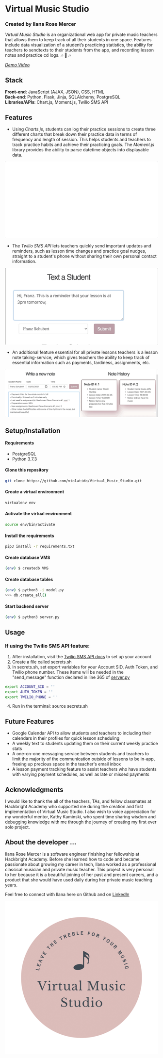 

# **Virtual Music Studio**
### Created by Ilana Rose Mercer

*Virtual Music Studio* is an organizational web app for private music teachers that allows them to keep track of all their students in one space. Features include data visualization of a student’s practicing statistics, the ability for teachers to sendtexts to their students from the app, and recording lesson notes and practice cd logs.  :notes: :musical_note: :notes:

[*Demo Video*](https://www.youtube.com/watch?v=l1CXHxR0d8k)


## **Stack**
**Front-end**: JavaScript (AJAX, JSON), CSS, HTML </br>
**Back-end**: Python, Flask, Jinja, SQLAlchemy, PostgreSQL </br>
**Libraries/APIs**: Chart.js, Moment.js, Twilio SMS API


## **Features**


* Using *Charts.js*, students can log their practice sessions to create three different charts that break down their practice data in terms of frequency and length of session. This helps students and teachers to track practice habits and achieve their practicing goals. The *Moment.js* library provides the ability to parse datetime objects into displayable data. 

![](static/img/readme-media/charts-giphy.gif)

* The *Twilio SMS API* lets teachers quickly send important updates and reminders, such as lesson time changes and practice goal nudges, straight to a student's phone without sharing their own personal contact information. 

![](static/img/readme-media/twilio-giphy.gif)

* An additional feature essential for all private lessons teachers is a lesson note taking-service, which gives teachers the ability to keep track of essential information such as payments, tardiness, assignments, etc. 

![](static/img/readme-media/notes-gif.gif)

## **Setup/Installation**

#### **Requirements**
* PostgreSQL
* Python 3.7.3

#### **Clone this repository**
```bash
git clone https://github.com/violatido/Virtual_Music_Studio.git
```
#### **Create a virtual environment**
``` bash
virtualenv env
```
#### **Activate the virtual environment**
``` bash
source env/bin/activate 
```
#### **Install the requirements**
```bash
pip3 install -r requirements.txt
```
#### **Create database VMS**
```bash
(env) $ createdb VMS
```

#### **Create database tables**

``` bash
(env) $ python3 -i model.py
>>> db.create_all()
```

#### **Start backend server**
``` bash
(env) $ python3 server.py
``` 


## **Usage**

### **If using the Twilio SMS API feature:**
1. After installation, visit the [Twilio SMS API docs](https://www.twilio.com/docs/sms/api) to set up your account 
2. Create a file called secrets.sh
3. In secrets.sh, set export variables for your Account SID, Auth Token, and Twilio phone number. These items will be needed in the "send_message" function declared in line 365 of [server.py](https://github.com/violatido/Virtual_Music_Studio/blob/69b6be5885f11f3f7f6e6eec5cda15a789e6785e/server.py#L365)
```bash 
export ACCOUNT_SID = ''
export AUTH_TOKEN = ''
export TWILIO_PHONE = ''
```
4. Run in the terminal: source secrets.sh


## **Future Features**
* Google Calendar API to allow students and teachers to including their calendars in their profiles for quick lesson scheduling
* A weekly text to students updating them on their current weekly practice stats
* A one-on-one messaging service between students and teachers to limit the majority of the communication outside of lessons to be in-app, freeing up precious space in the teacher's email inbox
* A lesson payment tracking feature to assist teachers who have students with varying payment schedules, as well as late or missed payments


## **Acknowledgments**

I would like to thank the all of the teachers, TAs, and fellow classmates at Hackbright Academy who supported me during the creation and first implementation of Virtual Music Studio. I also wish to voice appreciation for my wonderful mentor, Kathy Kaminski, who spent time sharing wisdom and debugging knowledge with me through the journey of creating my first ever solo project. 

## **About the developer ...**
Ilana Rose Mercer is a software engineer finishing her fellowship at Hackbright Academy. Before she learned how to code and became passionate about growing my career in tech, Ilana worked as a professional classical musician and private music teacher. This project is very personal to her because it is a beautiful joining of her past and present careers, and a product that she would have used daily during her private music teaching years. 

Feel free to connect with Ilana here on Github and on [LinkedIn](https://www.linkedin.com/in/i-mercer/)

![VMS logo](static/img/Light-logo-cutout.png)